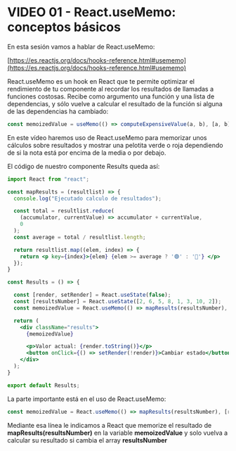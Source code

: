 # VIDEO 01 - React.useMemo: conceptos básicos

En esta sesión vamos a hablar de React.useMemo:

[https://es.reactjs.org/docs/hooks-reference.html#usememo](https://es.reactjs.org/docs/hooks-reference.html#usememo) 

React.useMemo es un hook en React que te permite optimizar el rendimiento de tu componente al recordar los resultados de llamadas a funciones costosas. Recibe como argumento una función y una lista de dependencias, y sólo vuelve a calcular el resultado de la función si alguna de las dependencias ha cambiado:

```jsx
const memoizedValue = useMemo(() => computeExpensiveValue(a, b), [a, b]);
```

En este vídeo haremos uso de React.useMemo para memorizar unos cálculos sobre resultados y mostrar una pelotita verde o roja dependiendo de si la nota está por encima de la media o por debajo.

El código de nuestro componente Results queda así:

```jsx
import React from "react";

const mapResults = (resultlist) => {
  console.log("Ejecutado calculo de resultados");

  const total = resultlist.reduce(
    (accumulator, currentValue) => accumulator + currentValue,
    0
  );
  const average = total / resultlist.length;

  return resultlist.map((elem, index) => {
    return <p key={index}>{elem} {elem >= average ? '🟢' : '🔴'} </p>
  });
}

const Results = () => {

  const [render, setRender] = React.useState(false);
  const [resultsNumber] = React.useState([2, 6, 5, 8, 1, 3, 10, 2]);
  const memoizedValue = React.useMemo(() => mapResults(resultsNumber), [resultsNumber]);

  return (
    <div className="results">
      {memoizedValue}

      <p>Valor actual: {render.toString()}</p>
      <button onClick={() => setRender(!render)}>Cambiar estado</button>
    </div>
  );
}

export default Results;
```

La parte importante está en el uso de React.useMemo:

```jsx
const memoizedValue = React.useMemo(() => mapResults(resultsNumber), [resultsNumber]);
```

Mediante esa línea le indicamos a React que memorize el resultado de **mapResults(resultsNumber)** en la variable **memoizedValue** y solo vuelva a calcular su resultado si cambia el array **resultsNumber**
